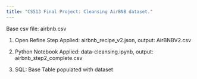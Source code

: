 ```yaml
---
title: "CS513 Final Project: Cleansing AirBNB dataset."
---
```


Base csv file: airbnb.csv

1.  Open Refine Step Applied: airbnb_recipe_v2.json, output: AirBNBV2.csv

2.  Python Notebook Applied: data-cleansing.ipynb, output:
    airbnb_step2_complete.csv

3.  SQL: Base Table populated with dataset
